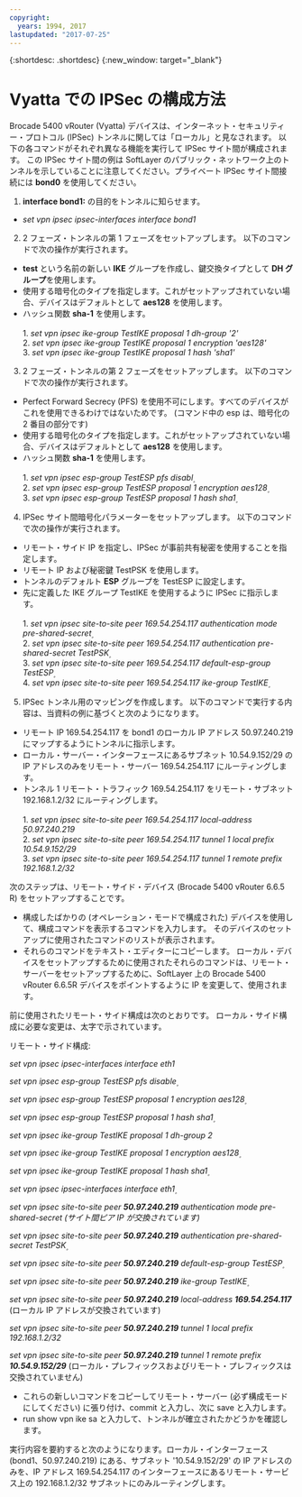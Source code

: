 ```yaml
---
copyright:
  years: 1994, 2017
lastupdated: "2017-07-25"
---
```


{:shortdesc: .shortdesc}
{:new_window: target="_blank"}

# Vyatta での IPSec の構成方法

Brocade 5400 vRouter (Vyatta) デバイスは、インターネット・セキュリティー・プロトコル (IPSec) トンネルに関しては「ローカル」と見なされます。 以下の各コマンドがそれぞれ異なる機能を実行して IPSec サイト間が構成されます。 この IPSec サイト間の例は SoftLayer のパブリック・ネットワーク上のトンネルを示していることに注意してください。プライベート IPSec サイト間接続には **bond0** を使用してください。

1. **interface bond1:** の目的をトンネルに知らせます。

  * *set vpn ipsec ipsec-interfaces interface bond1*

2. 2 フェーズ・トンネルの第 1 フェーズをセットアップします。 以下のコマンドで次の操作が実行されます。

  * **test** という名前の新しい **IKE** グループを作成し、鍵交換タイプとして **DH グループ**を使用します。
  * 使用する暗号化のタイプを指定します。これがセットアップされていない場合、デバイスはデフォルトとして **aes128** を使用します。
  * ハッシュ関数 **sha-1** を使用します。<br/><br/>
  1\. *set vpn ipsec ike-group TestIKE proposal 1 dh-group '2'*<br/>
  2\. *set vpn ipsec ike-group TestIKE proposal 1 encryption 'aes128'*<br/>
  3\. *set vpn ipsec ike-group TestIKE proposal 1 hash 'sha1'*<br/>

3. 2 フェーズ・トンネルの第 2 フェーズをセットアップします。 以下のコマンドで次の操作が実行されます。

  * Perfect Forward Secrecy (PFS) を使用不可にします。すべてのデバイスがこれを使用できるわけではないためです。 (コマンド中の esp は、暗号化の 2 番目の部分です)
  * 使用する暗号化のタイプを指定します。これがセットアップされていない場合、デバイスはデフォルトとして **aes128** を使用します。
  * ハッシュ関数 **sha-1** を使用します。<br/><br/>
  1\. *set vpn ipsec esp-group TestESP pfs disabl۪*<br/>
  2\. *set vpn ipsec esp-group TestESP proposal 1 encryption aes128۪*<br/>
  3\. *set vpn ipsec esp-group TestESP proposal 1 hash sha1۪*<br/>

4. IPSec サイト間暗号化パラメーターをセットアップします。 以下のコマンドで次の操作が実行されます。

  * リモート・サイド IP を指定し、IPSec が事前共有秘密を使用することを指定します。
  * リモート IP および秘密鍵 TestPSK を使用します。
  * トンネルのデフォルト **ESP** グループを TestESP に設定します。
  * 先に定義した IKE グループ TestIKE を使用するように IPSec に指示します。<br/><br/>
  1\. *set vpn ipsec site-to-site peer 169.54.254.117 authentication mode pre-shared-secret۪*<br/>
  2\. *set vpn ipsec site-to-site peer 169.54.254.117 authentication pre-shared-secret TestPSK۪*<br/>
  3\. *set vpn ipsec site-to-site peer 169.54.254.117 default-esp-group TestESP۪*<br/>
  4\. *set vpn ipsec site-to-site peer 169.54.254.117 ike-group TestIKE۪*<br/>

5. IPSec トンネル用のマッピングを作成します。 以下のコマンドで実行する内容は、当資料の例に基づくと次のようになります。

  * リモート IP 169.54.254.117 を bond1 のローカル IP アドレス 50.97.240.219 にマップするようにトンネルに指示します。
  * ローカル・サーバー・インターフェースにあるサブネット 10.54.9.152/29 の IP アドレスのみをリモート・サーバー 169.54.254.117 にルーティングします。
  * トンネル 1 リモート・トラフィック 169.54.254.117 をリモート・サブネット 192.168.1.2/32 にルーティングします。<br/><br/>
  1\. *set vpn ipsec site-to-site peer 169.54.254.117 local-address ۪50.97.240.219*<br/>
  2\. *set vpn ipsec site-to-site peer 169.54.254.117 tunnel 1 local prefix 10.54.9.152/29*<br/>
  3\. *set vpn ipsec site-to-site peer 169.54.254.117 tunnel 1 remote prefix 192.168.1.2/32*<br/>

次のステップは、リモート・サイド・デバイス (Brocade 5400 vRouter 6.6.5 R) をセットアップすることです。

  * 構成したばかりの (オペレーション・モードで構成された) デバイスを使用して、構成コマンドを表示するコマンドを入力します。 そのデバイスのセットアップに使用されたコマンドのリストが表示されます。
  * それらのコマンドをテキスト・エディターにコピーします。 ローカル・デバイスをセットアップするために使用されたそれらのコマンドは、リモート・サーバーをセットアップするために、SoftLayer 上の Brocade 5400 vRouter 6.6.5R デバイスをポイントするように IP を変更して、使用されます。

前に使用されたリモート・サイド構成は次のとおりです。 ローカル・サイド構成に必要な変更は、太字で示されています。

リモート・サイド構成:

*set vpn ipsec ipsec-interfaces interface eth1*

*set vpn ipsec esp-group TestESP pfs disable۪*

*set vpn ipsec esp-group TestESP proposal 1 encryption aes128۪*

*set vpn ipsec esp-group TestESP proposal 1 hash sha1۪*

*set vpn ipsec ike-group TestIKE proposal 1 dh-group 2*

*set vpn ipsec ike-group TestIKE proposal 1 encryption aes128۪*

*set vpn ipsec ike-group TestIKE proposal 1 hash sha1۪*

*set vpn ipsec ipsec-interfaces interface eth1۪*

*set vpn ipsec site-to-site peer **50.97.240.219** authentication mode pre-shared-secret (サイト間ピア IP が交換されています)*

*set vpn ipsec site-to-site peer **50.97.240.219** authentication pre-shared-secret TestPSK۪*

*set vpn ipsec site-to-site peer **50.97.240.219** default-esp-group TestESP۪*

*set vpn ipsec site-to-site peer **50.97.240.219** ike-group TestIKE۪*

*set vpn ipsec site-to-site peer **50.97.240.219** local-address **169.54.254.117*** (ローカル IP アドレスが交換されています)

*set vpn ipsec site-to-site peer **50.97.240.219** tunnel 1 local prefix 192.168.1.2/32*

*set vpn ipsec site-to-site peer **50.97.240.219** tunnel 1 remote prefix **10.54.9.152/29*** (ローカル・プレフィックスおよびリモート・プレフィックスは交換されていません)

* これらの新しいコマンドをコピーしてリモート・サーバー (必ず構成モードにしてください) に張り付け、commit と入力し、次に save と入力します。
* run show vpn ike sa と入力して、トンネルが確立されたかどうかを確認します。

実行内容を要約すると次のようになります。ローカル・インターフェース (bond1、50.97.240.219) にある、サブネット '10.54.9.152/29' の IP アドレスのみを、IP アドレス 169.54.254.117 のインターフェースにあるリモート・サービス上の 192.168.1.2/32 サブネットにのみルーティングします。
